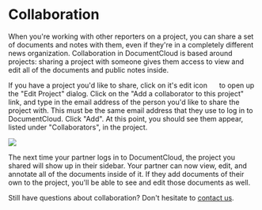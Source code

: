 # Collaboration

When you're working with other reporters on a project, you can share a set of documents and notes with them, even if they're in a completely different news organization. Collaboration in DocumentCloud is based around projects: sharing a project with someone gives them access to view and edit all of the documents and public notes inside.

If you have a project you'd like to share, click on it's edit icon <span class="icon edit_glyph" style="padding-left:16px;position:relative;top: -2px;">&#65279;</span> to open up the "Edit Project" dialog. Click on the "Add a collaborator to this project" link, and type in the email address of the person you'd like to share the project with. This must be the same email address that they use to log in to DocumentCloud. Click "Add". At this point, you should see them appear, listed under "Collaborators", in the project.

<img src="/images/help/show_collaborator.png" class="full_line" />

The next time your partner logs in to DocumentCloud, the project you shared will show up in their sidebar. Your partner can now view, edit, and annotate all of the documents inside of it. If they add documents of their own to the project, you'll be able to see and edit those documents as well.

Still have questions about collaboration? Don't hesitate to [contact us][].

[contact us]: javascript:dc.ui.Dialog.contact()

